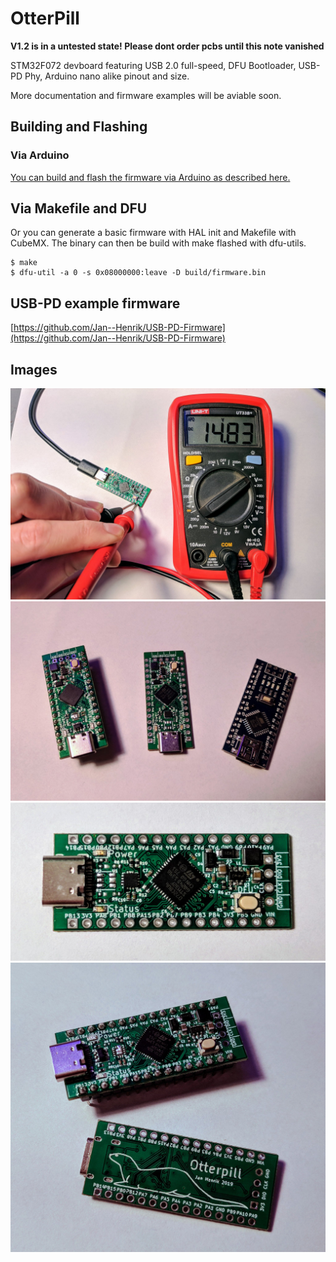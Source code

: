 # OtterPill

**V1.2 is in a untested state! Please dont order pcbs until this note vanished**

STM32F072 devboard featuring USB 2.0 full-speed, DFU Bootloader, USB-PD Phy, Arduino nano alike pinout and size.

More documentation and firmware examples will be aviable soon. 

## Building and Flashing
### Via Arduino

[You can build and flash the firmware via Arduino as described here.](https://github.com/stm32duino/Arduino_Core_STM32)

## Via Makefile and DFU

Or you can generate a basic firmware with HAL init and Makefile with CubeMX. The binary can then be build with make flashed with dfu-utils.

    $ make
    $ dfu-util -a 0 -s 0x08000000:leave -D build/firmware.bin

## USB-PD example firmware

[https://github.com/Jan--Henrik/USB-PD-Firmware](https://github.com/Jan--Henrik/USB-PD-Firmware)

## Images

![](images/1.jpg)
![](images/2.jpg)
![](images/3.jpg)
![](images/4.jpg)
